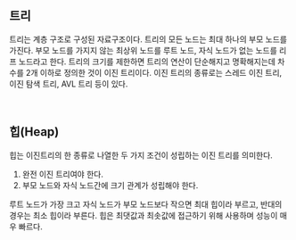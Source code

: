 ## 트리

트리는 계층 구조로 구성된 자료구조이다. 트리의 모든 노드는 최대 하나의 부모 노드를 가진다. 부모 노드를 가지지 않는 최상위 노드를 루트 노드, 자식 노드가 없는 노드를 리프 노드라고 한다. 트리의 크기를 제한하면 트리의 연산이 단순해지고 명확해지는데 차수를 2개 이하로 정의한 것이 이진 트리이다. 이진 트리의 종류로는 스레드 이진 트리, 이진 탐색 트리, AVL 트리 등이 있다.

<br>

## 힙(Heap)

힙는 이진트리의 한 종류로 나열한 두 가지 조건이 성립하는 이진 트리를 의미한다.

1.  완전 이진 트리여야 한다.
2.  부모 노드와 자식 노드간에 크기 관계가 성립해야 한다.

루트 노드가 가장 크고 자식 노드가 부모 노드보다 작으면 최대 힙이라 부르고, 반대의 경우는 최소 힙이라 부른다. 힙은 최댓값과 최솟값에 접근하기 위해 사용하며 성능이 매우 빠르다.